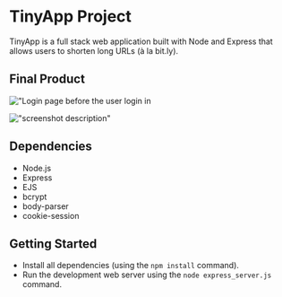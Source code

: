 # TinyApp Project

TinyApp is a full stack web application built with Node and Express that allows users to shorten long URLs (à la bit.ly).

## Final Product

!["Login page before the user login in](#)

!["screenshot description"](#)

## Dependencies

- Node.js
- Express
- EJS
- bcrypt
- body-parser
- cookie-session

## Getting Started

- Install all dependencies (using the `npm install` command).
- Run the development web server using the `node express_server.js` command.
